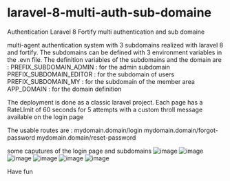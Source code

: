 # laravel-8-multi-auth-sub-domaine
Authentication Laravel 8 Fortify multi authentication and sub domaine

multi-agent authentication system with 3 subdomains realized with laravel 8 and fortify. The subdomains can be defined with 3 environment variables in the .evn file.
The definition variables of the subdomains and the domain are :
PREFIX_SUBDOMAIN_ADMIN : for the admin subdomain
PREFIX_SUBDOMAIN_EDITOR : for the subdomain of users
PREFIX_SUBDOMAIN_MY : for the subdomain of the member area
APP_DOMAIN : for the domain definition

The deployment is done as a classic laravel project.
Each page has a RateLImit of 60 seconds for 5 attempts with a custom throll message available on the login page

The usable routes are :
mydomain.domain/login
mydomain.domain/forgot-password
mydomain.domain/reset-password

some caputures of the login page and subdomains
![image](https://user-images.githubusercontent.com/71483238/156976965-f5f835cd-8568-4aa4-9169-acf432a98e5c.png)
![image](https://user-images.githubusercontent.com/71483238/156977023-6e354a99-aea5-458a-9c38-ad3f75891015.png)
![image](https://user-images.githubusercontent.com/71483238/156977070-f2c9a9e5-7656-464b-943f-0f50a85ca9af.png)
![image](https://user-images.githubusercontent.com/71483238/156977170-eb385d1f-8bf9-470b-8caa-d2c555e4be25.png)
![image](https://user-images.githubusercontent.com/71483238/156977240-201d28b3-6e55-4111-9f77-73e5dfb249f6.png)
![image](https://user-images.githubusercontent.com/71483238/156977343-9ce407b2-08f2-4724-a95e-748a13fcdd85.png)


Have fun
